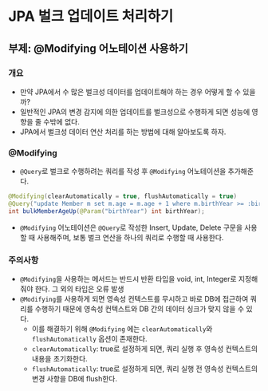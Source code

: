 # JPA 벌크 업데이트 처리하기
## 부제: @Modifying 어노테이션 사용하기

### 개요
* 만약 JPA에서 수 많은 벌크성 데이터를 업데이트해야 하는 경우 어떻게 할 수 있을까?
* 일반적인 JPA의 변경 감지에 의한 업데이트를 벌크성으로 수행하게 되면 성능에 영향을 줄 수밖에 없다.
* JPA에서 벌크성 데이터 연산 처리를 하는 방법에 대해 알아보도록 하자.

### @Modifying
* `@Query`로 벌크로 수행하려는 쿼리를 작성 후 `@Modifying` 어노테이션을 추가해준다.
```java
@Modifying(clearAutomatically = true, flushAutomatically = true)
@Query("update Member m set m.age = m.age + 1 where m.birthYear >= :birthYear")
int bulkMemberAgeUp(@Param("birthYear") int birthYear);
```

* `@Modifying` 어노테이션은 `@Query`로 작성한 Insert, Update, Delete 구문을 사용할 때 사용해주며, 보통 벌크 연산을 하나의 쿼리로 수행할 때 사용한다.

### 주의사항
* `@Modifying`을 사용하는 메서드는 반드시 반환 타입을 void, int, Integer로 지정해줘야 한다. 그 외의 타입은 오류 발생
* `@Modifying`를 사용하게 되면 영속성 컨텍스트를 무시하고 바로 DB에 접근하여 쿼리를 수행하기 때문에 영속성 컨텍스트와 DB 간의 데이터 싱크가 맞지 않을 수 있다.
  * 이를 해결하기 위해 `@Modifying` 에는 `clearAutomatically`와 `flushAutomatically` 옵션이 존재한다.
  * `clearAutomatically`: true로 설정하게 되면, 쿼리 실행 후 영속성 컨텍스트의 내용을 초기화한다.
  * `flushAutomatically`: true로 설정하게 되면, 쿼리 실행 전 영속성 컨텍스트의 변경 사항을 DB에 flush한다.
